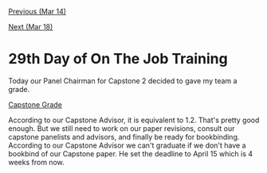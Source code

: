 [Previous (Mar 14)](./03-14-2024.md)

[Next (Mar 18)]()

# 29th Day of On The Job Training

Today our Panel Chairman for Capstone 2 decided to gave my team a grade.

[Capstone Grade](./assets/img/capstone-grade.jpg)

According to our Capstone Advisor, it is equivalent to 1.2. That's pretty good enough. But
we still need to work on our paper revisions, consult our capstone panelists and advisors,
and finally be ready for bookbinding. According to our Capstone Advisor we can't graduate
if we don't have a bookbind of our Capstone paper. He set the deadline to April 15 which
is 4 weeks from now.
